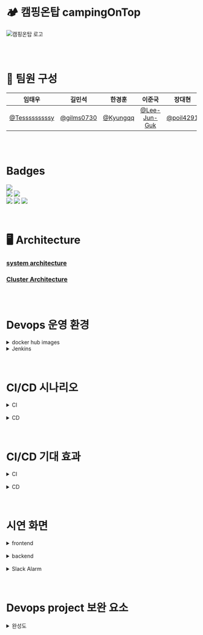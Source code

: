 # 🏕️ 캠핑온탑 campingOnTop

![캠핑온탑 로고](https://github.com/beyond-sw-camp/be02-4th-MTM-cityCamp/assets/105422037/98ccf4ba-f892-4069-b429-787847f04931)


<br>
<br>

# 💪 팀원 구성

<div align="left">

|                    **임태우**                    |                 **길민석**                 |                **한경훈**                |                   **이준국**                    |                **장대현**                |
| :----------------------------------------------: | :----------------------------------------: | :--------------------------------------: | :---------------------------------------------: | :--------------------------------------: |
| [@Tesssssssssy](https://github.com/Tesssssssssy) | [@gilms0730](https://github.com/gilms0730) | [@Kyungqq](https://github.com/heejiyang) | [ @Lee-Jun-Guk](https://github.com/Lee-Jun-Guk) | [@poil4291](https://github.com/poil4291) |

</div>

<br>
<br>


# Badges
<div align="left">
  <img src="https://img.shields.io/badge/GitHub-181717?style=flat-square&logo=GitHub&logoColor=white"/>

  <br>

  <img src="https://img.shields.io/badge/MySQL-4479A1?style=flat-square&logo=MySQL&logoColor=white"/>
  <img src="https://img.shields.io/badge/Amazon AWS-232F3E?style=flat-square&logo=amazonaws&logoColor=white"/>

  <br>

  <img src="https://img.shields.io/badge/Docker-2496ED?style=flat-square&logo=Docker&logoColor=white"/>
  <img src="https://img.shields.io/badge/Kubernetes-skyblue?style=flat-square&logo=Kubernetes&logoColor=white"/>
  <img src="https://img.shields.io/badge/Jenkins-red?style=flat-square&logo=Jenkins&logoColor=white"/>
  
  <br />
</div>

<br>
<br>

# 🖥️ Architecture

### [system architecture](https://github.com/beyond-sw-camp/be02-4th-MTM-cityCamp/assets/105422037/c525e13f-feb7-40bd-a14d-401540ba46b9)

### [Cluster Architecture](https://github.com/beyond-sw-camp/be02-4th-MTM-cityCamp/assets/105422037/e2095b2d-69f3-4e5b-8d8b-ae6551c8f8c6)


<br>
<br>

# Devops 운영 환경
<details>
<summary>docker hub images</summary>
<img width="1128" alt="docker hub frontend" src="https://github.com/beyond-sw-camp/be02-4th-MTM-cityCamp/assets/105422037/e98d8da9-69fb-4535-8eee-5907b95cb796">
<img width="1084" alt="docker hub backend" src="https://github.com/beyond-sw-camp/be02-4th-MTM-cityCamp/assets/105422037/b2dbdc66-68f9-45a1-bbe1-6efeb3877096">

<summary>k8s</summary>
<img width="1136" alt="k8s pv" src="https://github.com/beyond-sw-camp/be02-4th-MTM-cityCamp/assets/105422037/bf896283-8787-4af2-8a5c-fa416cf7bd17">
<img width="1084" alt="k8s pvc" src="https://github.com/beyond-sw-camp/be02-4th-MTM-cityCamp/assets/105422037/fd78ddfa-7ffb-4dec-a0d6-9552b7ff2fec">
<img width="1055" alt="k8s pod" src="https://github.com/beyond-sw-camp/be02-4th-MTM-cityCamp/assets/105422037/b9906480-cc8b-4ca1-abd9-1d9c0b556bd3">
<img width="1058" alt="k8s deployment" src="https://github.com/beyond-sw-camp/be02-4th-MTM-cityCamp/assets/105422037/bc1dc7ea-ea4d-41b7-86a7-2e2b5abfd247">
<img width="1173" alt="k8s statefulset" src="https://github.com/beyond-sw-camp/be02-4th-MTM-cityCamp/assets/105422037/96c24ee2-1980-4815-87f3-37f1476d7d3a">
<img width="981" alt="k8s config map" src="https://github.com/beyond-sw-camp/be02-4th-MTM-cityCamp/assets/105422037/3f942505-d3e6-4a13-9ae7-c34d4696fbb4">
</details>

<details>
<summary>Jenkins</summary>
<img width="1249" alt="jenkins 화면" src="https://github.com/beyond-sw-camp/be02-4th-MTM-cityCamp/assets/105422037/93f4ac20-7245-4dfd-8feb-a4541a8a8b4f">
</details>

<br>
<br>

# CI/CD 시나리오
<details>
<summary>CI</summary>

1. github remote repository에 push <br>

2. github webhook으로 Jenkins에 알림 <br>

3. Jenkins가 푸쉬된 새 코드를 가져오기 위해 git clone <br>

4. Jenkins는 Build 단계에서 mvn을 통해 컴파일 및 패키지 <br>

5. 빌드 전후로 Slack의 '#백엔드' 채널로 알림 전송 (성공, 실패) <br>

</details>

<br>

<details>
<summary>CD</summary>

1. Jenkins는 Docker Build 단계에서 새로운 Docker Image를 Build하고 tag 지정 (9.x) <br>

2. Build된 Docker Image는 Docker Push를 통해 Docker Hub로 push (tessssssssy/frontend, campingontop) <br>

3. Jenkins는 미리 등록한 K8S Cluster의 master 서버에 ssh로 Deployment를 update <br>

4. update된 Deployment 파일은 kubectl 명령어를 통해 K8S Cluster에 적용 <br>

5. 배포 성공, 실패 시 Slack의 '#백엔드' 채널로 알림 전송 <br>

</details>

<br>
<br>

# CI/CD 기대 효과
<details>
<summary>CI</summary>
코드를 변경했을 때 자동으로 Build되어 빠르고 안정적으로 코드를 통합할 수 있고
항상 배포 준비가 완료된 상태를 유지할 수 있다. 

</details>

<br>

<details>
<summary>CD</summary>
개발자가 Github의 remote repository에 code를 push할 때마다 자동으로 빌드 및 배포되기 때문에
수동 배포에 비해 시간과 노력을 크게 절약할 수 있고 사용자에게 즉각적인 업데이트를 제공할 수 있다. 

</details>

<br>
<br>

# 시연 화면
<details>
<summary>frontend</summary>
<img width="689" alt="frontend1" src="https://github.com/beyond-sw-camp/be02-4th-MTM-cityCamp/assets/105422037/e04f3e32-6bca-41f6-b0ae-338a85161592">
<img width="882" alt="frontend2" src="https://github.com/beyond-sw-camp/be02-4th-MTM-cityCamp/assets/105422037/8cdfb3e4-9b62-4c29-a2f7-4bd59428bf53">
<img width="1092" alt="frontend3" src="https://github.com/beyond-sw-camp/be02-4th-MTM-cityCamp/assets/105422037/9c8fd9fe-e6d4-44ad-8669-f6c24127c7a5">
<img width="1042" alt="frontend4" src="https://github.com/beyond-sw-camp/be02-4th-MTM-cityCamp/assets/105422037/734d353a-4f29-47f2-be1f-283c758b6e96">
<img width="1009" alt="frontend5" src="https://github.com/beyond-sw-camp/be02-4th-MTM-cityCamp/assets/105422037/8407be9e-ced3-4c22-bec3-66a8f5ac8959">
<img width="1256" alt="frontend6" src="https://github.com/beyond-sw-camp/be02-4th-MTM-cityCamp/assets/105422037/d56a2691-4b2a-4699-955b-4827f0febd28">
<img width="1065" alt="frontend9" src="https://github.com/beyond-sw-camp/be02-4th-MTM-cityCamp/assets/105422037/71e8bae4-a231-403b-a3f0-c7cef2efd9e8">
<img width="1202" alt="frontend7" src="https://github.com/beyond-sw-camp/be02-4th-MTM-cityCamp/assets/105422037/872d86fa-cb1b-4615-b2fd-5e901820fc51">
<img width="1146" alt="frontend8" src="https://github.com/beyond-sw-camp/be02-4th-MTM-cityCamp/assets/105422037/a3781c71-73d1-4ed9-84e4-578b2f1b9446">
</details>

<br>

<details>
<summary>backend</summary>
<img width="621" alt="backend1" src="https://github.com/beyond-sw-camp/be02-4th-MTM-cityCamp/assets/105422037/786419b4-f616-4624-b52f-c614668eac06">
<img width="1261" alt="backend2" src="https://github.com/beyond-sw-camp/be02-4th-MTM-cityCamp/assets/105422037/348f2e67-585b-4b42-8d77-f9f167e1764e">
<img width="881" alt="backend2-0" src="https://github.com/beyond-sw-camp/be02-4th-MTM-cityCamp/assets/105422037/4588d726-d922-4c50-add6-424848d965cd">
<img width="1232" alt="backend3" src="https://github.com/beyond-sw-camp/be02-4th-MTM-cityCamp/assets/105422037/b1354b70-29d9-420e-a168-e84766b99609">
</details>

<br>

<details>
<summary>Slack Alarm</summary>
<img width="1032" alt="slack alarm" src="https://github.com/beyond-sw-camp/be02-4th-MTM-cityCamp/assets/105422037/0eff4dbe-165f-40ce-b6ee-92de738dc90b">
</details>

<br>
<br>

# Devops project 보완 요소
<details>
<summary>완성도</summary>

1. DB를 Statefulset으로 생성하고 database 생성까지는 되었지만 백엔드와의 연결 및 통신 실패. <br>

2. Architecture를 더 상세하게 표현하지 못함. <br>

3. npm, mvn 테스트 코드 실행 못함 <br>

4. 완성된 부분을 영상 및 gif로 만들지 못함. <br> 

5. ... <br>

</details>
